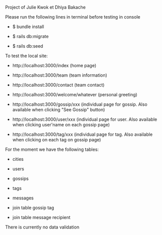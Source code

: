 Project of Julie Kwok et Dhiya Bakache


Please run the following lines in terminal before testing in console

* $ bundle install

* $ rails db:migrate

* $ rails db:seed


To test the local site:

* http://localhost:3000/index   (home page)

* http://localhost:3000/team    (team information)

* http://localhost:3000/contact (team contact)

* http://localhost:3000/welcome/whatever (personal greeting)

* http://localhost:3000/gossip/xxx (individual page for gossip. Also available when clicking "See Gossip" button)

* http://localhost:3000/user/xxx (individual page for user. Also available when clicking user'name on each gossip page)

* http://localhost:3000/tag/xxx (individual page for tag. Also available when clicking on each tag on gossip page)


For the moment we have the following tables:

* cities

* users

* gossips

* tags

* messages

* join table gossip tag

* join table message recipient

There is currently no data validation
